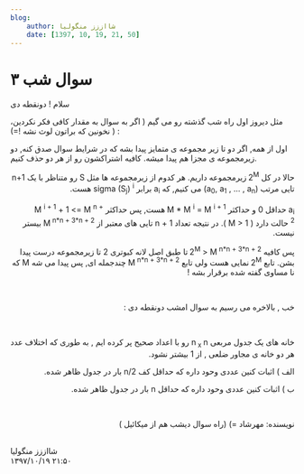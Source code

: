 ```yaml
---
blog:
    author: شااززز منگولیا
    date: [1397, 10, 19, 21, 50]
---
```

# سوال شب ۳

<div class="cnt">
<p>سلام ! دونقطه دی</p>

<p>مثل دیروز اول راه شب گذشته رو می گیم ( اگر به سوال به مقدار کافی فکر نکردین، نخونین که براتون لوث نشه !=) ) :</p>

<p>اول از همه, اگر دو تا زیر مجموعه ی متمایز پیدا بشه که در شرایط سوال صدق کنه, دو زیرمجموعه ی مجزا هم پیدا میشه. کافیه اشتراکشون رو از هر دو حذف کنیم.</p>
<p dir="rtl">حالا در کل 2<sup>M </sup>زیرمجموعه داریم. هر کدوم از زیرمجموعه ها مثل S رو متناظر با یک n+1 تایی مرتب (a<sub>0</sub>, a<sub>1</sub> , ... , a<sub>n</sub>) می کنیم, که a<sub>i</sub> برابر sigma (S<sub>j</sub>) <sup>i</sup> هست.</p>
<p dir="rtl">a<sub>i</sub> حداقل 0 و حداکثر M * M <sup>i</sup> = M <sup>i + 1 </sup>هست, پس حداکثر M <sup>i + 1</sup> + 1 &lt;= M <sup>n + 2</sup> حالت دارد ( M &gt; 1 ). در نتیجه تعداد n + 1 تایی های معتبر از M<sup> n*n + 3*n + 2</sup> بیستر نیست.</p>
<p dir="rtl">پس کافیه 2<sup>M</sup> &gt; M<sup> n*n + 3*n + 2 </sup>تا طبق اصل لانه کبوتری 2 تا زیرمجموعه درست پیدا بشن. تابع 2<sup>M </sup>نمایی هست ولی تابع M<sup> n*n + 3*n + 2</sup> چندجمله ای, پس پیدا می شه M که نا مساوی گفته شده برقرار بشه !</p>
<p dir="rtl"> </p>
<p dir="rtl">خب , بالاخره می رسیم به سوال امشب دونقطه دی :</p>
<p dir="rtl"> </p>
<p dir="rtl">خانه های یک جدول مربعی n<sub> x </sub>n رو با اعداد صحیح پر کرده ایم , به طوری که اختلاف عدد هر دو خانه ی مجاور ضلعی , از 1 بیشتر نشود.</p>
<p dir="rtl">الف ) اثبات کنین عددی وحود داره که حداقل کف n/2 بار در جدول ظاهر شده.</p>
<p dir="rtl">ب ) اثبات کنین عددی وحود داره که حداقل n بار در جدول ظاهر شده.</p>
<p dir="rtl"> </p>
<p dir="rtl">نویسنده: مهرشاد =) (راه سوال دیشب هم از میکائیل )</p>
<div> </div>
</div>

<div class="blog-info">
    <div class="blog-author">شااززز منگولیا</div>
    <div class="blog-date">۱۳۹۷/۱۰/۱۹ ۲۱:۵۰</div>
</div>

